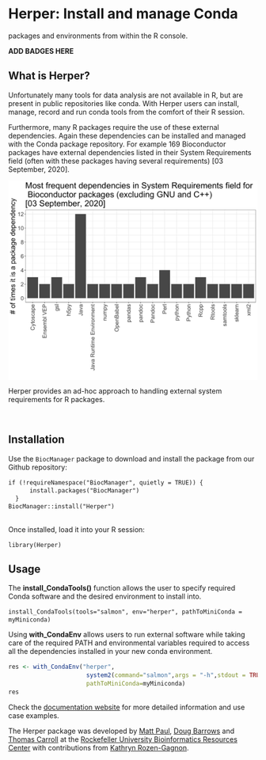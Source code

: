 # Herper: Install and manage Conda
packages and environments from within the R console.


**ADD BADGES HERE**

## What is Herper?

Unfortunately many tools for data analysis are not available in R, but
are present in public repositories like conda. With Herper users can
install, manage, record and run conda tools from the comfort of their R
session.

Furthermore, many R packages require the use of these external
dependencies. Again these dependencies can be installed and managed with
the Conda package repository. For example 169 Bioconductor packages have
external dependencies listed in their System Requirements field (often
with these packages having several requirements) \[03 September, 2020\].

<img src="pkg_deps_bar_mask-1.png" width="1000px" style="display: block; margin: auto;" />

Herper provides an ad-hoc approach to handling external system
requirements for R packages.

<br>

## Installation

Use the `BiocManager` package to download and install the package from
our Github repository:

```
if (!requireNamespace("BiocManager", quietly = TRUE)) {
      install.packages("BiocManager")
  }
BiocManager::install("Herper")
```

<br> Once installed, load it into your R session:

```
library(Herper)
```

## Usage

The **install\_CondaTools()** function allows the user to specify
required Conda software and the desired environment to install into.

```
install_CondaTools(tools="salmon", env="herper", pathToMiniConda = myMiniconda)
```

Using **with\_CondaEnv** allows users to run external software while taking care of the required PATH and environmental variables required to access all the dependencies installed in your new conda environment. 

``` r
res <- with_CondaEnv("herper",
                      system2(command="salmon",args = "-h",stdout = TRUE),
                      pathToMiniConda=myMiniconda)
res
```

Check the [documentation website]() for more detailed information and use case examples.

The Herper package was developed by [Matt
Paul](https://github.com/matthew-paul-2006), [Doug
Barrows](https://github.com/dougbarrows) and [Thomas
Carroll](https://github.com/ThomasCarroll) at the [Rockefeller
University Bioinformatics Resources
Center](https://rockefelleruniversity.github.io) with contributions from
[Kathryn Rozen-Gagnon](https://github.com/kathrynrozengagnon).